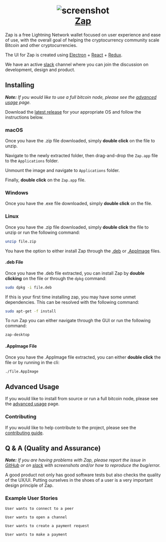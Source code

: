 <h1 align="center">
  <img src='http://zap.jackmallers.com/assets/desktop-f9a57ed49fc09119e2c9d3ba7337a5a7b42123b992b2eae14c356fc8a5ea25a3.png' alt="screenshot" />
  <br />
  <center>
    <a href='https://zap.jackmallers.com'>Zap</a>
  </center>
</h1>

Zap is a free Lightning Network wallet focused on user experience and ease of use, with the overall goal of helping the cryptocurrency community scale Bitcoin and other cryptocurrencies.

The UI for Zap is created using
[Electron](https://electron.atom.io/) + [React](https://facebook.github.io/react/) + [Redux](https://github.com/reactjs/redux/tree/master/docs).

We have an active [slack](https://join.slack.com/t/zaphq/shared_invite/enQtMjkyNTAxNDA3MjE2LWE3NGZjZGE5ZmI1NGQ5YTk3MGQzMTdmNDAwYjNhZTJkMWU0ZWZlNzA0MjJiNDBjMzcxYjcyMDMxNWY3OGNhYWQ) channel where you can join the discussion on development, design and product.

## Installing

***Note:*** *If you would like to use a full bitcoin node, please see the [advanced usage](https://github.com/LN-Zap/zap-desktop/blob/master/ADVANCED.md) page.*

Download the [latest release](https://github.com/LN-Zap/zap-desktop/releases) for your appropriate OS and follow the instructions below. 

### macOS 

Once you have the .zip file downloaded, simply **double click** on the file to unzip.

Navigate to the newly extracted folder, then drag-and-drop the `Zap.app` file to the `Applications` folder.

Unmount the image and navigate to `Applications` folder.

Finally, **double click** on the `Zap.app` file.

### Windows

Once you have the .exe file downloaded, simply **double click** on the file.

### Linux

Once you have the .zip file downloaded, simply **double click** the file to unzip or run the following command:

```bash
unzip file.zip
```

You have the option to either install Zap through the [.deb](#.deb-file) or [.AppImage](#.appimage-file) files.

#### .deb File

Once you have the .deb file extracted, you can install Zap by **double clicking** on the file or through the `dpkg` command:

```bash
sudo dpkg -i file.deb
```

If this is your first time installing zap, you may have some unmet dependencies. This can be resolved with the following command:

```bash
sudo apt-get -f install
```

To run Zap you can either navigate through the GUI or run the following command:

```bash
zap-desktop
```

#### .AppImage File

Once you have the .AppImage file extracted, you can either **double click** the file or by running in the cli:

```bash
./file.AppImage
```

## Advanced Usage
If you would like to install from source or run a full bitcoin node, please see the [advanced usage](https://github.com/LN-Zap/zap-desktop/blob/master/ADVANCED.md) page. 

### Contributing
If you would like to help contribute to the project, please see the [contributing guide](https://github.com/LN-Zap/zap-desktop/blob/master/CONTRIBUTING.md).

## Q & A (Quality and Assurance)

***Note:*** *If you are having problems with Zap, please report the issue in [GitHub](https://github.com/LN-Zap/zap-desktop/issues) or on [slack](https://join.slack.com/t/zaphq/shared_invite/enQtMjkyNTAxNDA3MjE2LWE3NGZjZGE5ZmI1NGQ5YTk3MGQzMTdmNDAwYjNhZTJkMWU0ZWZlNzA0MjJiNDBjMzcxYjcyMDMxNWY3OGNhYWQ) with screenshots and/or how to reproduce the bug/error.*

A good product not only has good software tests but also checks the quality of the UX/UI. Putting ourselves in the shoes of a user is a very important design principle of Zap.

### Example User Stories
`User wants to connect to a peer`

`User wants to open a channel`

`User wants to create a payment request`

`User wants to make a payment`
